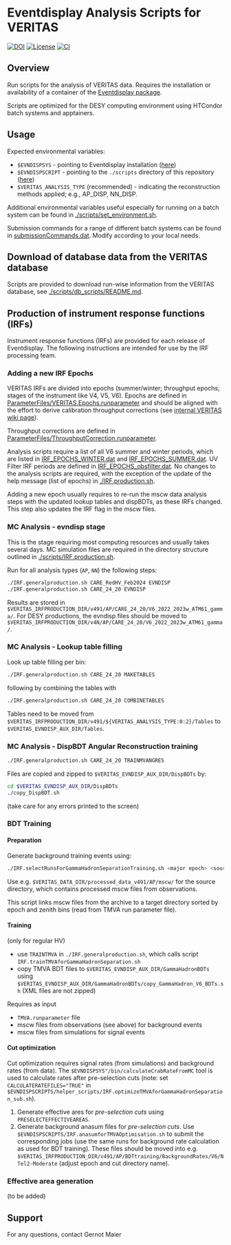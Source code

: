 # Eventdisplay Analysis Scripts for VERITAS

[![DOI](https://zenodo.org/badge/307321978.svg)](https://zenodo.org/badge/latestdoi/307321978)
[![License](https://img.shields.io/badge/License-BSD_3--Clause-blue.svg)](https://github.com/VERITAS-Observatory/Eventdisplay_AnalysisScripts_VTS/blob/main/LICENSE)
[![CI](https://github.com/VERITAS-Observatory/Eventdisplay_AnalysisScripts_VTS/actions/workflows/CI.yml/badge.svg)](https://github.com/VERITAS-Observatory/Eventdisplay_AnalysisScripts_VTS/actions/workflows/CI.yml)

## Overview

Run scripts for the analysis of VERITAS data. Requires the installation or availability of a container of the [Eventdisplay package](https://github.com/VERITAS-Observatory/EventDisplay_v4).

Scripts are optimized for the DESY computing environment using HTCondor batch systems and apptainers.

## Usage

Expected environmental variables:

- `$EVNDISPSYS` - pointing to Eventdisplay installation ([here](https://github.com/VERITAS-Observatory/EventDisplay_v4))
- `$EVNDISPSCRIPT` - pointing to the `./scripts` directory of this repository ([here](https://github.com/VERITAS-Observatory/Eventdisplay_AnalysisScripts_VTS/tree/main/scripts))
- `$VERITAS_ANALYSIS_TYPE` (recommended) - indicating the reconstruction methods applied; e.g., AP\_DISP, NN\_DISP.

Additional environmental variables useful especially for running on a batch system can be found in [./scripts/set_environment.sh](./scripts/set_environment.sh).

Submission commands for a range of different batch systems can be found in [submissionCommands.dat](./scripts/submissionCommands.dat). Modify according to your local needs.

## Download of database data from the VERITAS database

Scripts are provided to download run-wise information from the VERITAS database, see [./scripts/db_scripts/README.md](./scripts/db_scripts/README.md).

## Production of instrument response functions (IRFs)

Instrument response functions (IRFs) are provided for each release of Eventdisplay.
The following instructions are intended for use by the IRF processing team.

### Adding a new IRF Epochs

VERITAS IRFs are divided into epochs (summer/winter; throughput epochs; stages of the instrument like V4, V5, V6).
Epochs are defined in [ParameterFiles/VERITAS.Epochs.runparameter](https://github.com/VERITAS-Observatory/Eventdisplay_AnalysisFiles_VTS/blob/main/ParameterFiles/VERITAS.Epochs.runparameter) and should be aligned with the effort to derive calibration throughput corrections (see [internal VERITAS wiki page](https://veritas.sao.arizona.edu/wiki/Flux_Calibration_/_Energy_scale_2020)).

Throughput corrections are defined in [ParameterFiles/ThroughputCorrection.runparameter](https://github.com/VERITAS-Observatory/Eventdisplay_AnalysisFiles_VTS/blob/main/ParameterFiles/ThroughputCorrection.runparameter).

Analysis scripts require a list of all V6 summer and winter periods, which are listed in [IRF_EPOCHS_WINTER.dat](https://github.com/VERITAS-Observatory/Eventdisplay_AnalysisFiles_VTS/blob/main/IRF_EPOCHS_WINTER.dat) and [IRF_EPOCHS_SUMMER.dat](https://github.com/VERITAS-Observatory/Eventdisplay_AnalysisFiles_VTS/blob/main/IRF_EPOCHS_SUMMER.dat).
UV Filter IRF periods are defined in [IRF_EPOCHS_obsfilter.dat](https://github.com/VERITAS-Observatory/Eventdisplay_AnalysisFiles_VTS/blob/main/IRF_EPOCHS_obsfilter.dat).
No changes to the analysis scripts are required, with the exception of the update of the help message (list of epochs) in [./IRF.production.sh](https://github.com/VERITAS-Observatory/Eventdisplay_AnalysisScripts_VTS/blob/main/scripts/IRF.production.sh).

Adding a new epoch usually requires to re-run the mscw data analysis steps with the updated lookup tables and dispBDTs, as these IRFs changed. This step also updates the IRF flag in the mscw files.

### MC Analysis - evndisp stage

This is the stage requiring most computing resources and usually takes several days. MC simulation files are required in the directory structure outlined in [./scripts/IRF.production.sh](./scripts/IRF.production.sh).

Run for all analysis types (`AP`, `NN`) the following steps:

```bash
./IRF.generalproduction.sh CARE_RedHV_Feb2024 EVNDISP
./IRF.generalproduction.sh CARE_24_20 EVNDISP
```

Results are stored in `$VERITAS_IRFPRODUCTION_DIR/v491/AP/CARE_24_20/V6_2022_2023w_ATM61_gamma/`. For DESY productions, the evndisp files should be moved to `$VERITAS_IRFPRODUCTION_DIR/v4N/AP/CARE_24_20/V6_2022_2023w_ATM61_gamma/`.

### MC Analysis - Lookup table filling

Look up table filling per bin:

```bash
./IRF.generalproduction.sh CARE_24_20 MAKETABLES
```

following by combining the tables with

```bash
./IRF.generalproduction.sh CARE_24_20 COMBINETABLES
```

Tables need to be moved from `$VERITAS_IRFPRODUCTION_DIR/v491/${VERITAS_ANALYSIS_TYPE:0:2}/Tables` to `$VERITAS_EVNDISP_AUX_DIR/Tables`.

### MC Analysis - DispBDT Angular Reconstruction training

```bash
./IRF.generalproduction.sh CARE_24_20 TRAINMVANGRES
```

Files are copied and zipped to `$VERITAS_EVNDISP_AUX_DIR/DispBDTs` by:

```bash
cd $VERITAS_EVNDISP_AUX_DIR/DispBDTs
./copy_DispBDT.sh
```

(take care for any errors printed to the screen)

### BDT Training

#### Preparation

Generate background training events using:

```bash
./IRF.selectRunsForGammaHadronSeparationTraining.sh <major epoch> <source mscw directory> <target mscw directory> <TMVA run parameter file (full path)>
```

Use e.g. `$VERITAS_DATA_DIR/processed_data_v491/AP/mscw/` for the source directory, which contains processed mscw files from observations.

This script links mscw files from the archive to a target directory sorted by epoch and zenith bins (read from TMVA run parameter file).

#### Training

(only for regular HV)

- use `TRAINTMVA` in `./IRF.generalproduction.sh`, which calls script `IRF.trainTMVAforGammaHadronSeparation.sh`
- copy TMVA BDT files to `$VERITAS_EVNDISP_AUX_DIR/GammaHadronBDTs` using `$VERITAS_EVNDISP_AUX_DIR/GammaHadronBDTs/copy_GammaHadron_V6_BDTs.sh` (XML files are not zipped)

Requires as input

- `TMVA.runparameter` file
- mscw files from observations (see above) for background events
- mscw files from simulations for signal events

#### Cut optimization

Cut optimization requires signal rates (from simulations) and background rates (from data).
The `$EVNDISPSYS"/bin/calculateCrabRateFromMC` tool is used to calculate rates after pre-selection cuts (note: set `CALCULATERATEFILES="TRUE"` in `$EVNDISPSCRIPTS/helper_scripts/IRF.optimizeTMVAforGammaHadronSeparation_sub.sh`).

1. Generate effective ares for *pre-selection cuts* using `PRESELECTEFFECTIVEAREAS`.
2. Generate background anasum files for *pre-selection cuts*. Use `$EVNDISPSCRIPTS/IRF.anasumforTMVAOptimisation.sh` to submit the corresponding jobs (use the same runs for background rate calculation as used for BDT training). These files should be moved into e.g. `$VERITAS_IRFPRODUCTION_DIR/v491/AP/BDTtraining/BackgroundRates/V6/NTel2-Moderate` (adjust epoch and cut directory name).

### Effective area generation

(to be added)


## Support

For any questions, contact Gernot Maier
